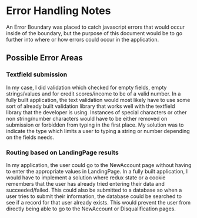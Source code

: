 # Error Handling Notes

An Error Boundary was placed to catch javascript errors that would occur inside of the boundary, but the purpose of this document would be to go further into where or how errors could occur in the application.

## Possible Error Areas

### Textfield submission

In my case, I did validation which checked for empty fields, empty strings/values and for credit scores/income to be of a valid number. In a fully built application, the text validation would most likely have to use some sort of already built validation library that works well with the textfield library that the developer is using. Instances of special characters or other non string/number characters would have to be either removed on submission or forbidden from typing in the first place. My solution was to indicate the type which limits a user to typing a string or number depending on the fields needs.

### Routing based on LandingPage results

In my application, the user could go to the NewAccount page without having to enter the appropriate values in LandingPage.
In a fully built application, I would have to implement a solution where redux state or a cookie remembers that the user has already tried entering their data and succeeded/failed. This could also be submitted to a database so when a user tries to submit their information, the database could be searched to see if a record for that user already exists. This would prevent the user from directly being able to go to the NewAccount or Disqualification pages.
